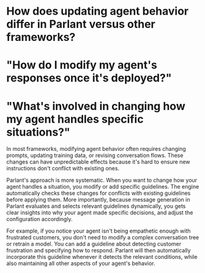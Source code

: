 # How does updating agent behavior differ in Parlant versus other frameworks?

# "How do I modify my agent's responses once it's deployed?"

# "What's involved in changing how my agent handles specific situations?"

In most frameworks, modifying agent behavior often requires changing prompts, updating training data, or revising conversation flows. These changes can have unpredictable effects because it's hard to ensure new instructions don't conflict with existing ones.

Parlant's approach is more systematic. When you want to change how your agent handles a situation, you modify or add specific guidelines. The engine automatically checks these changes for conflicts with existing guidelines before applying them. More importantly, because message generation in Parlant evaluates and selects relevant guidelines dynamically, you gets clear insights into why your agent made specific decisions, and adjust the configuration accordingly.

For example, if you notice your agent isn't being empathetic enough with frustrated customers, you don't need to modify a complex conversation tree or retrain a model. You can add a guideline about detecting customer frustration and specifying how to respond. Parlant will then automatically incorporate this guideline whenever it detects the relevant conditions, while also maintaining all other aspects of your agent's behavior.
